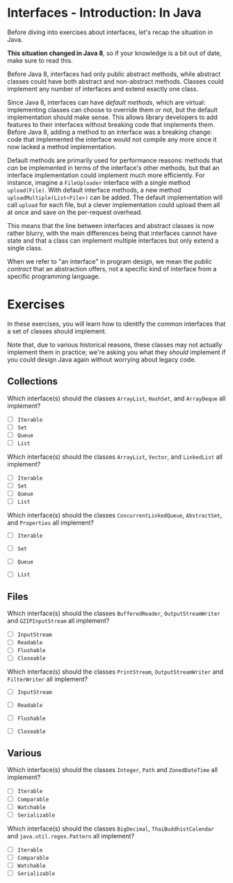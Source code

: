 # Interfaces - Introduction: In Java

Before diving into exercises about interfaces, let's recap the situation in Java.

**This situation changed in Java 8**, so if your knowledge is a bit out of date, make sure to read this.

Before Java 8, interfaces had only public abstract methods, while abstract classes could have both abstract and non-abstract methods. Classes could implement any number of interfaces and extend exactly one class.

Since Java 8, interfaces can have _default methods_, which are virtual: implementing classes can choose to override them or not, but the default implementation should make sense. This allows library developers to add features to their interfaces without breaking code that implements them. Before Java 8, adding a method to an interface was a breaking change: code that implemented the interface would not compile any more since it now lacked a method implementation.

Default methods are primarily used for performance reasons: methods that _can_ be implemented in terms of the interface's other methods, but that an interface implementation could implement much more efficiently. For instance, imagine a `FileUploader` interface with a single method `upload(File)`. With default interface methods, a new method `uploadMultiple(List<File>)` can be added. The default implementation will call `upload` for each file, but a clever implementation could upload them all at once and save on the per-request overhead.

This means that the line between interfaces and abstract classes is now rather blurry, with the main differences being that interfaces cannot have state and that a class can implement multiple interfaces but only extend a single class.

When we refer to "an interface" in program design, we mean the _public contract_ that an abstraction offers, not a specific kind of interface from a specific programming language.

# Exercises

In these exercises, you will learn how to identify the common interfaces that a set of classes should implement.

Note that, due to various historical reasons, these classes may not actually implement them in practice; we're asking you what they _should_ implement if you could design Java again without worrying about legacy code.


## Collections


Which interface(s) should the classes `ArrayList`, `HashSet`, and `ArrayDeque` all implement?

- [ ] `Iterable`
- [ ] `Set`
- [ ] `Queue`
- [ ] `List`

Which interface(s) should the classes `ArrayList`, `Vector`, and `LinkedList` all implement?

- [ ] `Iterable`
- [ ] `Set`
- [ ] `Queue`
- [ ] `List`

Which interface(s) should the classes `ConcurrentLinkedQueue`, `AbstractSet`, and `Properties` all implement?

- [ ] `Iterable`
- [ ] `Set`
- [ ] `Queue`
- [ ] `List`


## Files

Which interface(s) should the classes `BufferedReader`, `OutputStreamWriter` and `GZIPInputStream` all implement?

- [ ] `InputStream`
- [ ] `Readable`
- [ ] `Flushable`
- [ ] `Closeable`

Which interface(s) should the classes `PrintStream`, `OutputStreamWriter` and `FilterWriter` all implement?

- [ ] `InputStream`
- [ ] `Readable`
- [ ] `Flushable`
- [ ] `Closeable`


## Various

Which interface(s) should the classes `Integer`, `Path` and `ZonedDateTime` all implement?

- [ ] `Iterable`
- [ ] `Comparable`
- [ ] `Watchable`
- [ ] `Serializable`

Which interface(s) should the classes `BigDecimal`, `ThaiBuddhistCalendar` and `java.util.regex.Pattern` all implement?

- [ ] `Iterable`
- [ ] `Comparable`
- [ ] `Watchable`
- [ ] `Serializable`
